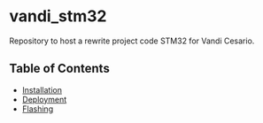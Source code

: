 # vandi_stm32

Repository to host a rewrite project code STM32 for Vandi Cesario.

## Table of Contents
- [Installation](https://github.com/mekatronik-achmadi/vandi_stm32/blob/main/guides/INSTALLATION.md)
- [Deployment](https://github.com/mekatronik-achmadi/vandi_stm32/blob/main/guides/DEPLOYMENT.md)
- [Flashing](https://github.com/mekatronik-achmadi/vandi_stm32/blob/main/guides/DEPLOYMENT.md)

